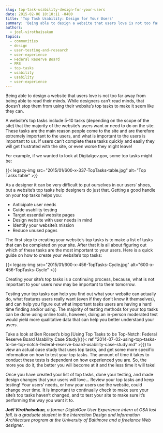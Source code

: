 ```yaml
---
slug: top-task-usability-design-for-your-users
date: 2015-02-06 10:10:11 -0400
title: 'Top Task Usability: Design for Your Users'
summary: 'Being able to design a website that users love is not too far away from being able to read their minds. While designers can’t read minds, that doesn’t stop them from using their website’s top tasks to make it seem like they can. A website’s top tasks include 5-10 tasks (depending on the scope of the'
authors:
  - joel-virothaisakun
topics:
  - communities
  - design
  - user-testing-and-research
  - user-experience
  - Federal Reserve Board
  - FRB
  - top-tasks
  - usability
  - usability
  - user-experience
---
```


Being able to design a website that users love is not too far away from being able to read their minds. While designers can’t read minds, that doesn’t stop them from using their website’s top tasks to make it seem like they can.

A website’s top tasks include 5-10 tasks (depending on the scope of the site) that the majority of the website’s users want or need to do on the site. These tasks are the main reason people come to the site and are therefore extremely important to the users, and what is important to the users is important to us. If users can’t complete these tasks quickly and easily they will get frustrated with the site, or even worse they might leave!

For example, if we wanted to look at Digitalgov.gov, some top tasks might be:

{{< legacy-img src="2015/01/600-x-337-TopTasks-table.jpg" alt="Top Tasks table" >}}

As a designer it can be very difficult to put ourselves in our users&#8217; shoes, but a website’s top tasks help designers do just that. Getting a good handle on your top tasks helps you:

  * Anticipate user needs
  * Guide usability testing
  * Target essential website pages
  * Design website with user needs in mind
  * Identify your website&#8217;s mission
  * Reduce unused pages

The first step to creating your website’s top tasks is to make a list of tasks that can be completed on your site. After that it is all about figuring out which of these tasks are the most important to your users. Here is a quick guide on how to create your website’s top tasks:

{{< legacy-img src="2015/01/600-x-456-TopTasks-Cycle.jpg" alt="600-x-456-TopTasks-Cycle" >}}

Creating your site&#8217;s top tasks is a continuing process, because, what is not important to your users now may be important to them tomorrow.

Testing your top tasks can help you find out what your website can actually do, what features users really want (even if they don’t know it themselves), and can help you figure out what important tasks users are having a hard time finding and/or using. The majority of testing methods for your top tasks can be done using online tools, however, doing an in-person moderated test would yield more qualitative data that can help you better understand your users.

Take a look at Ben Rosset’s blog [Using Top Tasks to be Top-Notch: Federal Reserve Board Usability Case Study]({{< ref "2014-07-02-using-top-tasks-to-be-top-notch-federal-reserve-board-usability-case-study.md" >}}) to view an actual case study that uses top tasks, and get some more specific information on how to test your top tasks. The amount of time it takes to conduct these tests is dependent on how experienced you are. So, the more you do it, the better you will become at it and the less time it will take!

Once you have created your list of top tasks, done your testing, and made design changes that your users will love… Review your top tasks and keep testing! Your users&#8217; needs, or how your users use the website, could change over time. It is important to continually check to make sure your site’s top tasks haven’t changed, and to test your site to make sure it’s performing the way you want it to.

_**Joël Virothaisakun**, a former DigitalGov User Experience intern at GSA last fall, is a graduate student in the Interaction Design and Information Architecture program at the University of Baltimore and a freelance Web designer._